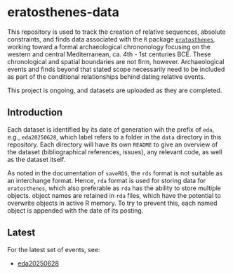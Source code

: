 
# eratosthenes-data

This repository is used to track the creation of relative sequences,
absolute constraints, and finds data associated with the `R` package
[`eratosthenes`](https://github.com/scollinselliott/eratosthenes),
working toward a formal archaeological chrononology focusing on the
western and central Mediterranean, ca. 4th - 1st centuries BCE. These
chronological and spatial boundaries are not firm, however.
Archaeological events and finds beyond that stated scope necessarily
need to be included as part of the conditional relationships behind
dating relative events.

This project is ongoing, and datasets are uploaded as they are
completed.

## Introduction

Each dataset is identified by its date of generation wih the prefix of
`eda`, e.g., `eda20250628`, which label refers to a folder in the `data`
directory in this repository. Each directory will have its own `README`
to give an overview of the dataset (bibliographical references, issues),
any relevant code, as well as the dataset itself.

As noted in the documentation of `saveRDS`, the `rds` format is not
suitable as an interchange format. Hence, `rda` format is used for
storing data for `eratosthenes`, which also preferable as `rda` has the
ability to store multiple objects. object names are retained in `rda`
files, which have the potential to overwrite objects in active R memory.
To try to prevent this, each named object is appended with the date of
its posting.

## Latest

For the latest set of events, see:

- [eda20250628](data/20250628)
